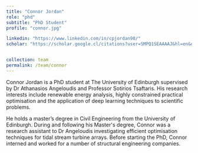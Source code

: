 ```yaml
---
title: "Connor Jordan"
role: "phd"
subtitle: "PhD Student"
profile: "connor.jpg"

linkedin: "https://www.linkedin.com/in/cpjordan98/"
scholar: "https://scholar.google.cl/citations?user=SMPQ1SEAAAAJ&hl=en&oi=ao"


collection: team
permalink: /team/connor
---
```


Connor Jordan is a PhD student at The University of Edinburgh supervised by Dr Athanasios Angeloudis and Professor Sotirios Tsaftaris. His research interests include renewable energy analysis, highly constrained practical optimisation and the application of deep learning techniques to scientific problems.

He holds a master’s degree in Civil Engineering from the University of Edinburgh. During and following his Master's degree, Connor was a research assistant to Dr Angeloudis investigating efficient optimisation techniques for tidal stream turbine arrays. Before starting the PhD, Connor interned and worked for a number of structural engineering companies.